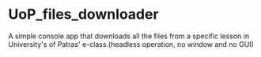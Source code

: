# UoP_files_downloader
 A simple console app that downloads all the files from a specific lesson in University's of Patras' e-class.(headless operation, no window and no GUI)
